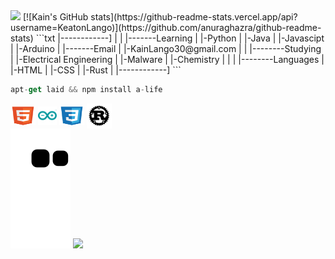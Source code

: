 <img height="180em" src="https://github-readme-stats.vercel.app/api/top-langs/?username=KeatonLango&layout=compact&langs_count=7&theme=monokai"/>
[![Kain's GitHub stats](https://github-readme-stats.vercel.app/api?username=KeatonLango)](https://github.com/anuraghazra/github-readme-stats)
```txt
|------------]
|
|
|-------Learning
|         |-Python
|         |-Java
|         |-Javascipt
|         |-Arduino
|
|-------Email
|        |-KainLango30@gmail.com
|
|
|--------Studying
|          |-Electrical Engineering
|          |-Malware
|          |-Chemistry
|
|
|
|--------Languages
|          |-HTML
|          |-CSS
|          |-Rust
|
|------------]
```


```js
apt-get laid && npm install a-life
```
<div style=display: inline_block>
<img align="center" alt="Rafa-HTML" height="30" width="40" src="https://raw.githubusercontent.com/devicons/devicon/master/icons/html5/html5-original.svg">
 <img align="center" alt="rafa-arduino" height="30" width"40" src="https://raw.githubusercontent.com/devicons/devicon/master/icons/arduino/arduino-original.svg">
  <img align="center" alt="Rafa-CSS" height="30" width="40" src="https://raw.githubusercontent.com/devicons/devicon/master/icons/css3/css3-original.svg">
<img align="center" alt="rafa-Rust" height="40" width=40" src="https://raw.githubusercontent.com/devicons/devicon/master/icons/rust/rust-plain.svg">
</div>
<img src="https://github.com/rafaballerini/rafaballerini/blob/output/github-contribution-grid-snake.svg" alt="sneke"></a>
<img height="180em" src="https://github-readme-stats.vercel.app/api/top-langs/?username=KeatonLango&layout=compact&langs_count=7&theme=monokai"/>
